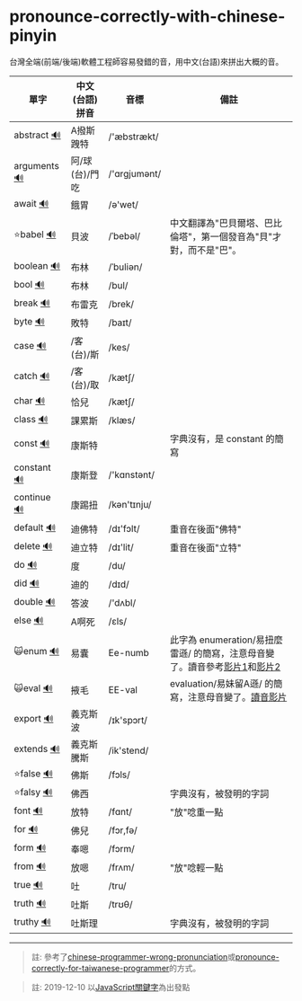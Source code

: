 # pronounce-correctly-with-chinese-pinyin

台灣全端(前端/後端)軟體工程師容易發錯的音，用中文(台語)來拼出大概的音。



| 單字 | 中文(台語)拼音 | 音標 | 備註 |
| --- | --- | --- | --- |
| abstract [🔊](http://dict.youdao.com/dictvoice?audio=abstract&type=1) | A撥斯跩特 | /'æbstrækt/ ||
| arguments [🔊](http://dict.youdao.com/dictvoice?audio=arguments&type=1) | 阿/球(台)/門吃 | /'ɑrɡjumənt/ ||
| await [🔊](http://dict.youdao.com/dictvoice?audio=await&type=2) | 餓胃 | /ə'wet/ ||
| ⭐babel [🔊](http://dict.youdao.com/dictvoice?audio=babel&type=2) | 貝波 | /ˈbebəl/ | 中文翻譯為"巴貝爾塔、巴比倫塔"，第一個發音為"貝"才對，而不是"巴"。|
| boolean [🔊](http://dict.youdao.com/dictvoice?audio=boolean&type=1) | 布林 | /ˈbuliən/ ||
| bool [🔊](http://dict.youdao.com/dictvoice?audio=bool&type=1) | 布林 | /bul/ ||
| break [🔊](http://dict.youdao.com/dictvoice?audio=break&type=1) | 布雷克 | /brek/ ||
| byte [🔊](http://dict.youdao.com/dictvoice?audio=byte&type=2) | 敗特 | /baɪt/ ||
| case [🔊](http://dict.youdao.com/dictvoice?audio=case&type=1) | /客(台)/斯 | /kes/ ||
| catch [🔊](http://dict.youdao.com/dictvoice?audio=catch&type=2) | /客(台)/取 | /kætʃ/ ||
| char [🔊](http://dict.youdao.com/dictvoice?audio=char&type=2) | 恰兒 | /kætʃ/ ||
| class [🔊](http://dict.youdao.com/dictvoice?audio=class&type=2) | 課累斯 | /klæs/ ||
| const [🔊](http://dict.youdao.com/dictvoice?audio=const&type=2) | 康斯特 |  | 字典沒有，是 constant 的簡寫 |
| constant [🔊](http://dict.youdao.com/dictvoice?audio=constant&type=2) | 康斯登 | /'kɑnstənt/ ||
| continue [🔊](http://dict.youdao.com/dictvoice?audio=continue&type=2) | 康踢扭 | /kən'tɪnju/ ||
| default [🔊](http://dict.youdao.com/dictvoice?audio=default&type=2) | 迪佛特 | /dɪ'fɔlt/ | 重音在後面"佛特" |
| delete [🔊](http://dict.youdao.com/dictvoice?audio=delete&type=2) | 迪立特 | /dɪ'lit/ | 重音在後面"立特" |
| do [🔊](http://dict.youdao.com/dictvoice?audio=do&type=2) | 度 | /du/ |  |
| did [🔊](http://dict.youdao.com/dictvoice?audio=do&type=2) | 迪的 | /dɪd/ |  |
| double [🔊](http://dict.youdao.com/dictvoice?audio=double&type=2) | 答波 | /'dʌbl/ |  |
| else [🔊](http://dict.youdao.com/dictvoice?audio=else&type=2) | A啊死 | /ɛls/ |  |
| 🙀enum [🔊](http://dict.youdao.com/dictvoice?audio=enum&type=2) | 易囊 | Ee-numb | 此字為 enumeration/易扭麼雷遜/ 的簡寫，注意母音變了。讀音參考[影片1](https://www.youtube.com/watch?v=K8EFmjTxyXw)和[影片2](https://www.youtube.com/watch?v=qvOTvgtwV5c) |
| 🙀eval [🔊](http://dict.youdao.com/dictvoice?audio=eval&type=2) | 掖毛 | EE-val | evaluation/易妹留A遜/ 的簡寫，注意母音變了。[讀音影片](https://www.youtube.com/watch?v=1QgtR0PX1bU) |
| export [🔊](http://dict.youdao.com/dictvoice?audio=export&type=2) | 義克斯波 | /ɪk'spɔrt/ | |
| extends [🔊](http://dict.youdao.com/dictvoice?audio=extends&type=2) | 義克斯騰斯 | /ik'stend/ | |
| ⭐false [🔊](http://dict.youdao.com/dictvoice?audio=false&type=2) | 佛斯 | /fɔls/ | |
| ⭐falsy [🔊](http://dict.youdao.com/dictvoice?audio=falsy&type=2) | 佛西 | | 字典沒有，被發明的字詞 |
| font [🔊](http://dict.youdao.com/dictvoice?audio=font&type=2) | 放特 | /fɑnt/ | "放"唸重一點 |
| for [🔊](http://dict.youdao.com/dictvoice?audio=for&type=2) | 佛兒 | /fɔr,fə/ ||
| form [🔊](http://dict.youdao.com/dictvoice?audio=form&type=2) | 奉嗯 | /fɔrm/ ||
| from [🔊](http://dict.youdao.com/dictvoice?audio=from&type=2) | 放嗯 | /frʌm/ | "放"唸輕一點 |
| true [🔊](http://dict.youdao.com/dictvoice?audio=true&type=2) | 吐 | /tru/ ||
| truth [🔊](http://dict.youdao.com/dictvoice?audio=truth&type=2) | 吐斯 | /trʊθ/ ||
| truthy [🔊](http://dict.youdao.com/dictvoice?audio=truthy&type=2) | 吐斯理 |  | 字典沒有，被發明的字詞 |



---

> 註: 參考了[chinese-programmer-wrong-pronunciation](https://github.com/shimohq/chinese-programmer-wrong-pronunciation)或[pronounce-correctly-for-taiwanese-programmer](https://github.com/PJCHENder/pronounce-correctly-for-taiwanese-programmer)的方式。

> 註: 2019-12-10 以[JavaScript關鍵字](https://www.w3schools.com/js/js_reserved.asp)為出發點